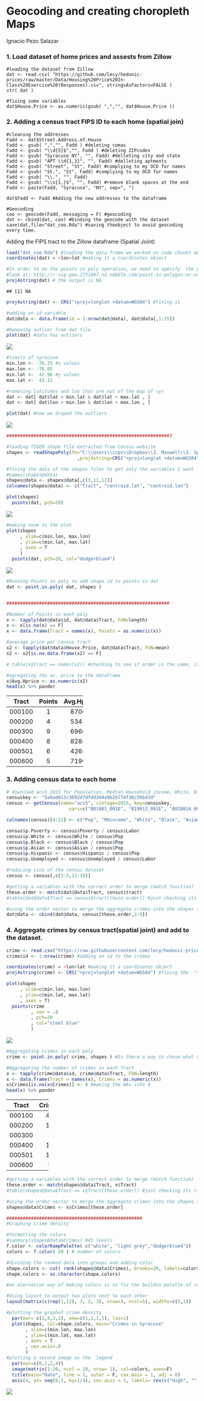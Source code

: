 Geocoding and creating choropleth Maps
================
Ignacio Pezo Salazar


### 1. Load dataset of home prices and assests from Zillow

    #loading the dataset from Zillow
    dat <- read.csv( "https://github.com/lecy/hedonic-prices/raw/master/Data/Housing%20Price%20In-Class%20Exercise%20(Responses).csv", stringsAsFactors=FALSE ) 
    str( dat )

    #fixing some variables
    dat$House.Price <- as.numeric(gsub( ",","", dat$House.Price ))

### 2. Adding a census tract FIPS ID to each home (spatial join)

    #cleaning the addresses
    Fadd <- dat$Street.Address.of.House
    Fadd <- gsub( ",","", Fadd ) #deleting comas
    Fadd <- gsub( "\\d{5}$","", Fadd ) #deleting ZIPcodes
    Fadd <- gsub( "Syracuse NY", "", Fadd) #delleting city and state
    Fadd <- gsub( "APT \\d{1,3}", "", Fadd) #delleting aptments
    Fadd <- gsub( "Street", "St", Fadd) #complying to my OCD for names
    Fadd <- gsub( "St.", "St", Fadd) #complying to my OCD for names
    Fadd <- gsub( "\\.", "", Fadd)
    Fadd <- gsub( "\\s{1,}$", "", Fadd) #remove blank spaces at the end
    Fadd <- paste(Fadd, "Syracuse", "NY", sep=", ")

    dat$Fadd <- Fadd #Adding the new addresses to the dataframe

    #Geocoding
    coo <- geocode(Fadd, messaging = F) #geocoding
    dat <- cbind(dat, coo) #binding the geocode with the dataset
    save(dat,file="dat_coo.Rda") #saving theobject to avoid geocoding every time.

Adding the FIPS tract to the Zillow dataframe (Spatial Joint)

``` r
load("dat_coo.Rda") #loading the data frame we worked on code chunks above
coordinates(dat) = ~lon+lat #making it a coordinates object

#In order to do the points in poly operation, we need to specify  the proj4strings for the dat dataframe
#look at: http://r-sig-geo.2731867.n2.nabble.com/point-in-polygon-or-over-help-td7583635.html
proj4string(dat) # the output is NA
```

    ## [1] NA

``` r
proj4string(dat) <- CRS("+proj=longlat +datum=WGS84") #fixing it 

#adding an id variable
dat@data <- data.frame(id = 1:nrow(dat@data), dat@data[,1:25])

#Removing outlier from dat file
plot(dat) #data has outliers
```

![](Lab5_files/figure-markdown_github/unnamed-chunk-1-1.png)

``` r
#limits of syracuse
min.lon <- -76.25 #x values
max.lon <- -76.05
min.lat <-  42.96 #y values
max.lat <-  43.12

#removing latitudes and lon that are out of the map of syr
dat <- dat[ dat$lat > min.lat & dat$lat < max.lat , ]
dat <- dat[ dat$lon > min.lon & dat$lon < max.lon , ]

plot(dat) #now we droped the outliers
```

![](Lab5_files/figure-markdown_github/unnamed-chunk-1-2.png)

``` r
############################################################3

#loading TIGER shape file extracted from Census website
shapes <- readShapePoly(fn="C:\\Users\\icps\\Dropbox\\3. Maxwell\\3. Spring Term\\5. Data Driven II\\Labs\\Instructions\\Lab3_4\\shapefiles\\tl_2010_36067_tract10"
                          ,proj4string=CRS("+proj=longlat +datum=WGS84"))

#fixing the data of the shapes files to get only the variables I want
#names(shapes@data)
shapes@data <- shapes@data[,c(3,11,12)]
colnames(shapes@data) <- c("Tract", "centroid.lat", "centroid.lon")

plot(shapes)
  points(dat, pch=20)
```

![](Lab5_files/figure-markdown_github/unnamed-chunk-1-3.png)

``` r
#making zoom to the plot 
plot(shapes
     , xlim=c(min.lon, max.lon) 
     , ylim=c(min.lat, max.lat)
     , axes = T
     ) 
  points(dat, pch=20, col="dodgerblue4")
```

![](Lab5_files/figure-markdown_github/unnamed-chunk-1-4.png)

``` r
#Running Points in poly to add shape id to points in dat
dat <- point.in.poly( dat, shapes )


############################################################

#Number of Points in each poly
x <- tapply(dat@data$id, dat@data$Tract, FUN=length)
x <- x[is.na(x) == F]
x <- data.frame(Tract = names(x), Points = as.numeric(x))

#average price per census tract
x2 <- tapply(dat@data$House.Price, dat@data$Tract, FUN=mean)
x2 <- x2[is.na.data.frame(x2) == F]

# table(x$Tract == names(x2)) #checking to see if order is the same, it is

#agregating the av. price to the dataframe
x$Avg.Hprice <- as.numeric(x2)
head(x) %>% pander
```

<table style="width:40%;">
<colgroup>
<col width="11%" />
<col width="12%" />
<col width="16%" />
</colgroup>
<thead>
<tr class="header">
<th align="center">Tract</th>
<th align="center">Points</th>
<th align="center">Avg.Hprice</th>
</tr>
</thead>
<tbody>
<tr class="odd">
<td align="center">000100</td>
<td align="center">1</td>
<td align="center">87000</td>
</tr>
<tr class="even">
<td align="center">000200</td>
<td align="center">4</td>
<td align="center">53470</td>
</tr>
<tr class="odd">
<td align="center">000300</td>
<td align="center">9</td>
<td align="center">69667</td>
</tr>
<tr class="even">
<td align="center">000400</td>
<td align="center">8</td>
<td align="center">82888</td>
</tr>
<tr class="odd">
<td align="center">000501</td>
<td align="center">6</td>
<td align="center">42683</td>
</tr>
<tr class="even">
<td align="center">000600</td>
<td align="center">5</td>
<td align="center">71900</td>
</tr>
</tbody>
</table>

### 3. Adding census data to each home

``` r
# download acs5 2015 for Population, Median Household income, White, Black, Asian, Hispanic or latino, Unemployed, Income < poverty level last 12 months and In Labor Force
censuskey <- "5a9ad013c3692d7dfdd344a9b2b774f36c50b43d"
census <- getCensus(name="acs5", vintage=2015, key=censuskey, 
                       vars=c("B01001_001E", "B19013_001E", "B01001A_001E","B01001B_001E", "B01001D_001E", "B01001I_001E", "B23025_005E", "B17001_002E", "B23025_002E"), region="tract:*", regionin = "state: 36 + county: 067")

colnames(census)[4:12] <- c("Pop", "MHincome", "White", "Black", "Asian", "Hispanic", "Unemployed", "Poverty", "Labor")

census$p.Poverty <- census$Poverty / census$Labor
census$p.White <- census$White / census$Pop
census$p.Black <- census$Black / census$Pop
census$p.Asian <- census$Asian / census$Pop
census$p.Hispanic <- census$Hispanic / census$Pop
census$p.Unemployed <- census$Unemployed / census$Labor

#reducing sice of the census dataset
census <- census[,c(3:5,13:18)]

#getting a variables with the correct order to merge (match function)
these.order <- match(dat@data$Tract, census$tract)
#table(dat@data$Tract == census$tract[these.order]) #just checking its right, it is...

#using the order vector to merge the aggregate crimes into the shapes file
dat@data <- cbind(dat@data, census[these.order,2:9])
```

### 4. Aggregate crimes by census tract(spatial joint) and add to the dataset.

``` r
crime <- read.csv("https://raw.githubusercontent.com/lecy/hedonic-prices/master/Data/crime.lat.lon.csv", stringsAsFactors = F)
crime$id <- 1:nrow(crime) #adding an id to the crimes

coordinates(crime) = ~lon+lat #making it a coordinates object
proj4string(crime) <- CRS("+proj=longlat +datum=WGS84") #fixing the  "+proj=longlat +datum=WGS84" of the dat object

plot(shapes
     , xlim=c(min.lon, max.lon) 
     , ylim=c(min.lat, max.lat)
     , axes = T) 
  points(crime
         , cex = .8
         , pch=20
         , col="steel blue"
         ) 
```

![](Lab5_files/figure-markdown_github/unnamed-chunk-3-1.png)

``` r
#Aggregating crimes in each poly
crime <- point.in.poly( crime, shapes ) #Is there a way to chose what variables i want to merge? 

#Aggregating the number of crimes in each Tract
x <- tapply(crime@data$id, crime@data$Tract, FUN=length)
x <- data.frame(Tract = names(x), Crimes = as.numeric(x))
x$Crimes[is.na(x$Crimes)] <- 0 #making the NAs into 0
head(x) %>% pander
```

<table style="width:22%;">
<colgroup>
<col width="11%" />
<col width="11%" />
</colgroup>
<thead>
<tr class="header">
<th align="center">Tract</th>
<th align="center">Crimes</th>
</tr>
</thead>
<tbody>
<tr class="odd">
<td align="center">000100</td>
<td align="center">45</td>
</tr>
<tr class="even">
<td align="center">000200</td>
<td align="center">11</td>
</tr>
<tr class="odd">
<td align="center">000300</td>
<td align="center">2</td>
</tr>
<tr class="even">
<td align="center">000400</td>
<td align="center">10</td>
</tr>
<tr class="odd">
<td align="center">000501</td>
<td align="center">13</td>
</tr>
<tr class="even">
<td align="center">000600</td>
<td align="center">9</td>
</tr>
</tbody>
</table>

``` r
#getting a variables with the correct order to merge (match function)
these.order <- match(shapes@data$Tract, x$Tract)
#table(shapes@data$Tract == x$Tract[these.order]) #just checking its right, it is...

#using the order vector to merge the aggregate crimes into the shapes file
shapes@data$Crimes <- x$Crimes[these.order] 

##################################################
#Graphing Crime density

#formatting the colors
#summary(shapes@data$Crimes) #45 levels
f.color <- colorRampPalette( c("white", "light grey","dodgerblue4"))
colors <- f.color( 20 ) # number of colors

#dividing the ranked data into groups and adding color
shape.colors <- cut( rank(shapes@data$Crimes), breaks=20, labels=colors)
shape.colors <- as.character(shape.colors)

#an alernative way of making colors is to fix the buildin palette of colors like this: palette(colors) and then in the plot just reference a number or a factor and the palette will be automatically used.

#Using layout to output two plots next to each other
layout(matrix(c(rep(1,12), 3, 2, 3), nrow=3, ncol=5), widths=c(5,1))

#plotting the graphof crime density
  par(mar= c(2,4,3,1), oma=c(1,1,1,1), las=1)
  plot(shapes, col=shape.colors, main="Crimes in Syracuse"
       , xlim=c(min.lon, max.lon) 
       , ylim=c(min.lat, max.lat)
       , axes = T
       , cex.axis=.8
       ) 
#plotting a second image as the  legend
  par(mar=c(0,1,2,4))
  image(matrix(1:20, ncol = 20, nrow= 1), col=colors, axes=F)
  title(main="Rate", line = 1, outer = F, cex.main = 1, adj = 0)
  axis(4, at= seq(0,1, by=1/4), cex.axis = 1, labels= rev(c("High", "",  "Mid", "", "Low")))
```

![](Lab5_files/figure-markdown_github/unnamed-chunk-3-2.png)
